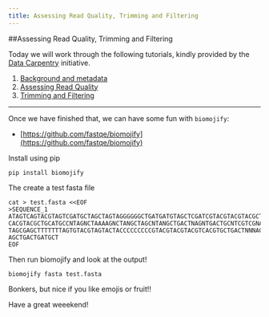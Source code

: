 ```yaml
---
title: Assessing Read Quality, Trimming and Filtering
---
```


##Assessing Read Quality, Trimming and Filtering

Today we will work through the following tutorials, kindly provided by the [Data Carpentry](https://datacarpentry.org) initiative.

1. [Background and metadata](https://datacarpentry.org/wrangling-genomics/instructor/01-background.html)
2. [Assessing Read Quality](https://datacarpentry.org/wrangling-genomics/instructor/02-quality-control.html)
3. [Trimming and Filtering](https://datacarpentry.org/wrangling-genomics/instructor/03-trimming.html)

---

Once we have finished that, we can have some fun with `biomojify`:
 
- [https://github.com/fastqe/biomojify](https://github.com/fastqe/biomojify)

Install using pip

```
pip install biomojify 
```
The create a test fasta file

```
cat > test.fasta <<EOF
>SEQUENCE_1
ATAGTCAGTACGTAGTCGATGCTAGCTAGTAGGGGGGCTGATGATGTAGCTCGATCGTACGTACGTACGCTGAGTCAGTG
CACGTACGCTGCATGCCNTAGNCTAAAAGNCTANGCTAGCNTANGCTGACTNAGNTGACTGCNTCGTCGNATCATGTACG
TAGCGAGCTTTTTTTAGTGTACGTAGTACTACCCCCCCCCGTACGTACGTACGTCACGTGCTGACTNNNACGATCGTAGT
AGCTGACTGATGCT
EOF
```

Then run biomojify and look at the output!

```
biomojify fasta test.fasta 
```

Bonkers, but nice if you like emojis or fruit!!

Have a great weeekend!
